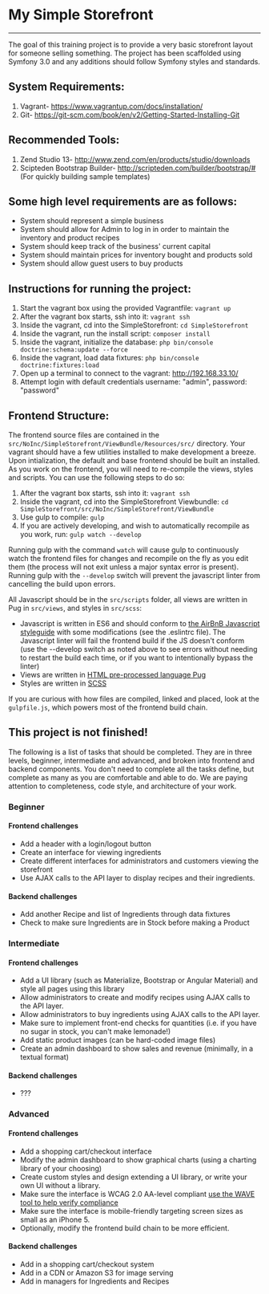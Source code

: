 # My Simple Storefront
--------------------
The goal of this training project is to provide a very basic storefront layout for someone selling something.
The project has been scaffolded using Symfony 3.0 and any additions should follow Symfony styles and standards.

## System Requirements:

1. Vagrant- https://www.vagrantup.com/docs/installation/
2. Git- https://git-scm.com/book/en/v2/Getting-Started-Installing-Git

## Recommended Tools:

1. Zend Studio 13- http://www.zend.com/en/products/studio/downloads
2. Scipteden Bootstrap Builder- http://scripteden.com/builder/bootstrap/# (For quickly building sample templates)

## Some high level requirements are as follows:

* System should represent a simple business
* System should allow for Admin to log in in order to maintain the inventory and product recipes
* System should keep track of the business' current capital
* System should maintain prices for inventory bought and products sold
* System should allow guest users to buy products

## Instructions for running the project:

1. Start the vagrant box using the provided Vagrantfile: ``vagrant up``
2. After the vagrant box starts, ssh into it: ``vagrant ssh``
3. Inside the vagrant, cd into the SimpleStorefront: ``cd SimpleStorefront``
4. Inside the vagrant, run the install script: ``composer install``
5. Inside the vagrant, initialize the database: ``php bin/console doctrine:schema:update --force``
6. Inside the vagrant, load data fixtures: ``php bin/console doctrine:fixtures:load``
7. Open up a terminal to connect to the vagrant: http://192.168.33.10/
8. Attempt login with default credentials username: "admin", password: "password"

## Frontend Structure:

The frontend source files are contained in the ``src/NoInc/SimpleStorefront/ViewBundle/Resources/src/`` directory. Your vagrant should have a few utilities installed to make development a breeze. Upon intialization, the default and base frontend should be built an installed. As you work on the frontend, you will need to re-compile the views, styles and scripts. You can use the following steps to do so:

1. After the vagrant box starts, ssh into it: ``vagrant ssh``
2. Inside the vagrant, cd into the SimpleStorefront Viewbundle: ``cd SimpleStorefront/src/NoInc/SimpleStorefront/ViewBundle``
3. Use gulp to compile: ``gulp``
4. If you are actively developing, and wish to automatically recompile as you work, run: ``gulp watch --develop``

Running gulp with the command ``watch`` will cause gulp to continuously watch the frontend files for changes and recompile on the fly as you edit them (the process will not exit unless a major syntax error is present).
Running gulp with the ``--develop`` switch will prevent the javascript linter from cancelling the build upon errors.

All Javascript should be in the ``src/scripts`` folder, all views are written in Pug in ``src/views``, and styles in ``src/scss``:

* Javascript is written in ES6 and should conform to [the AirBnB Javascript styleguide](https://github.com/airbnb/javascript) with some modifications (see the .eslintrc file). The Javascript linter will fail the frontend build if the JS doesn't conform (use the --develop switch as noted above to see errors without needing to restart the build each time, or if you want to intentionally bypass the linter)
* Views are written in [HTML pre-processed language Pug](https://pugjs.org/language/attributes.html)
* Styles are written in [SCSS](http://sass-lang.com/documentation/file.SCSS_FOR_SASS_USERS.html)

If you are curious with how files are compiled, linked and placed, look at the ``gulpfile.js``, which powers most of the frontend build chain.

## This project is not finished!  

The following is a list of tasks that should be completed. They are in three levels, beginner, intermediate and advanced, and broken into frontend and backend components. You don't need to complete all the tasks define, but complete as many as you are comfortable and able to do. We are paying attention to completeness, code style, and architecture of your work.

### Beginner

#### Frontend challenges
* Add a header with a login/logout button
* Create an interface for viewing ingredients
* Create different interfaces for administrators and customers viewing the storefront
* Use AJAX calls to the API layer to display recipes and their ingredients.

#### Backend challenges
* Add another Recipe and list of Ingredients through data fixtures
* Check to make sure Ingredients are in Stock before making a Product

### Intermediate
#### Frontend challenges
* Add a UI library (such as Materialize, Bootstrap or Angular Material) and style all pages using this library
* Allow administrators to create and modify recipes using AJAX calls to the API layer.
* Allow administrators to buy ingredients using AJAX calls to the API layer.
* Make sure to implement front-end checks for quantities (i.e. if you have no sugar in stock, you can't make lemonade!)
* Add static product images (can be hard-coded image files)
* Create an admin dashboard to show sales and revenue (minimally, in a textual format)

#### Backend challenges
* ???

### Advanced
#### Frontend challenges
* Add a shopping cart/checkout interface
* Modify the admin dashboard to show graphical charts (using a charting library of your choosing)
* Create custom styles and design extending a UI library, or write your own UI without a library.
* Make sure the interface is WCAG 2.0 AA-level compliant [use the WAVE tool to help verify compliance](https://chrome.google.com/webstore/detail/wave-evaluation-tool/jbbplnpkjmmeebjpijfedlgcdilocofh?hl=en-US)
* Make sure the interface is mobile-friendly targeting screen sizes as small as an iPhone 5.
* Optionally, modify the frontend build chain to be more efficient.

#### Backend challenges
* Add in a shopping cart/checkout system
* Add in a CDN or Amazon S3 for image serving
* Add in managers for Ingredients and Recipes
